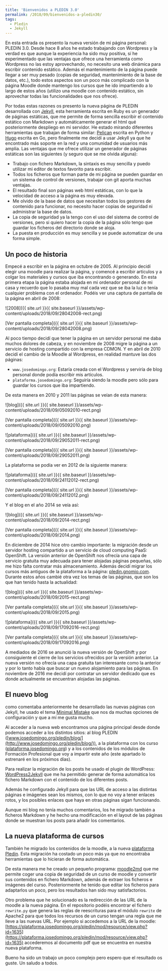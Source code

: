 ```yaml
---
title: 'Bienvenidos a PLEDIN 3.0'
permalink: /2018/09/bienvenidos-a-pledin30/
tags:
  - Pledin
  - Jekyll
---
```


En esta entrada os presento la nueva versión de mi página personal: PLEDIN 3.0. Desde hace 8 años he estado trabajando con Wordpress y la verdad es que aunque la experiencia ha sido muy positiva, sí he experimentado que las ventajas que ofrece una herramienta como Wordpress no las estoy aprovechando, no necesito una web dinámica para escribir contenido estático. Además el mantenimiento de la página puede llegar a ser muy pesado (copias de seguridad, mantenimiento de la base de datos, etc.), todo estos aspectos son un poco más complicado con la página Moodle donde mantengo los cursos que he ido impartiendo a lo largo de estos años (utilizo una moodle con contenido estático, sin aprovechar todas las funcionalidades que nos ofrece).

Por todas estas razones os presento la nueva página de PLEDIN desarrollada con [Jekyll](https://jekyllrb.com/), esta herramienta escrita en Ruby es un generador de páginas estáticas, que me permite de forma sencilla escribir el contenido estático con Markdown y automáticamente generar el html qué posteriormente despliego en mi servidor. He estado mirando diferentes herramientas que trabajan de forma similar: [Pelican](https://blog.getpelican.com/) escrita en Python y [Hugo](https://gohugo.io/) escrita en Go, pero finalmente me decidí a usar Jekyll ya que he encontrado más soporte en la red y una comunidad de usuarios más amplia. Las ventajas que me ofrece utilizar un generador de páginas estáticas son las siguientes (y seguro que se me olvida alguna):

* Trabajo con fichero Markdown, la sintaxis es muy sencilla y puedo utilizar mi editor de textos favorito para escribir.
* Todos los ficheros que forman parte de mi página se pueden guardar en un sistema de control de versiones, trabajar con git aporta muchas ventajas.
* El resultado final son páginas web html estáticas, con lo que la velocidad de acceso a la página es muy elevada.
* Me olvido de la base de datos que necesitan todos los gestores de contenido para funcionar, no necesito hacer copias de seguridad ni administrar la base de datos.
* La copia de seguridad ya la tengo con el uso del sistema de control de versiones, pero si quiero hacer la copia de la página sólo tengo que guardar los ficheros del directorio donde se aloja.
* La puesta en producción es muy sencilla y se puede automatizar de una forma simple.

<!--more-->

## Un poco de historia

Empecé a escribir en la página en octubre de 2005. Al principio decidí elegir una moodle para realizar la página, y comencé a escribir artículos y a colgar los materiales y cursos que iba encontrando o generando. En esta primera etapa la página estaba alojada en mi ordenador personal de mi casa y recuerdo que lo pasaba muy mal cada vez que se iba la luz o tenía cualquier problema con el ordenador. Podéis ver una captura de pantalla de la página en abril de 2008:

![2008]({{ site.url }}{{ site.baseurl }}/assets/wp-content/uploads/2018/09/28042008-rect.png)

[Ver pantalla completa]({{ site.url }}{{ site.baseurl }}/assets/wp-content/uploads/2018/09/28042008.png)

Al poco tiempo decidí que tener la página en un servidor personal me daba muchos dolores de cabeza, y en noviembre de 2008 migre la página a un servicio de hosting compartido con la empresa CDMON. Y en abril de 2010 decidí el cambio de la Moodle al Wordpress, en realidad mantuve las dos páginas:

* `www.josedomingo.org`: Estaría creada con el Wordpress y serviría de blog personal donde podía escribir mis artículos.
* `plataforma.josedomingo.org`: Seguiría siendo la moodle pero sólo para guardar los cursos que iba impartiendo.

De esta manera en 2010 y 2011 las páginas se veían de esta manera:

![blog]({{ site.url }}{{ site.baseurl }}/assets/wp-content/uploads/2018/09/05092010-rect.png)

[Ver pantalla completa]({{ site.url }}{{ site.baseurl }}/assets/wp-content/uploads/2018/09/05092010.png)

![plataforma]({{ site.url }}{{ site.baseurl }}/assets/wp-content/uploads/2018/09/29052011-rect.png)

[Ver pantalla completa]({{ site.url }}{{ site.baseurl }}/assets/wp-content/uploads/2018/09/29052011.png)

La plataforma se podía ver en 2012 de la siguiente manera:

![plataforma]({{ site.url }}{{ site.baseurl }}/assets/wp-content/uploads/2018/09/24112012-rect.png)

[Ver pantalla completa]({{ site.url }}{{ site.baseurl }}/assets/wp-content/uploads/2018/09/24112012.png)

Y el blog en el año 2014 se veía así:

![blog]({{ site.url }}{{ site.baseurl }}/assets/wp-content/uploads/2018/09/2014-rect.png)

[Ver pantalla completa]({{ site.url }}{{ site.baseurl }}/assets/wp-content/uploads/2018/09/2014.png)

En diciembre de 2014 hice otro cambio importante: la migración desde un servidor hosting compartido a un servicio de cloud computing PaaS: OpenShift. La versión anterior de OpenShift nos ofrecía una capa de servicio gratuita muy adecuada para tener alojadas páginas pequeñas, sólo me hizo falta contratar más almacenamiento. Además decidí migrar los cursos más antiguos de la plataforma a la página: [pledin.gnomio.com](https://pledin.gnomio.com/). Durante estos años cambié otra vez los temas de las páginas, que son los que han tenido hasta la actualidad:

![blog]({{ site.url }}{{ site.baseurl }}/assets/wp-content/uploads/2018/09/2015-rect.png)

[Ver pantalla completa]({{ site.url }}{{ site.baseurl }}/assets/wp-content/uploads/2018/09/2015.png)

![plataforma]({{ site.url }}{{ site.baseurl }}/assets/wp-content/uploads/2018/09/17092016-rect.png)

[Ver pantalla completa]({{ site.url }}{{ site.baseurl }}/assets/wp-content/uploads/2018/09/17092016.png)

A mediados de 2016 se anunció la nueva versión de OpenShift y por consiguiente el cierre de los servicios ofrecidos por la versión anterior. La nueva versión no ofrecía una capa gratuita tan interesante como la anterior y por lo tanto había que buscar un nuevo alojamiento para las páginas. En noviembre de 2016 me decidí por contratar un servidor dedicado que es donde actualmente se encuentran alojadas las páginas.

## El nuevo blog

como comentaba anteriormente he desarrollado las nuevas páginas con Jekyll, he usado el tema [Minimal Mistake](https://mmistakes.github.io/minimal-mistakes/) que nos da muchas opciones de configuración y que a mí me gusta mucho. 

Al acceder a la nueva web encontramos una página principal desde donde podemos acceder a los distintos sitios: al blog PLEDIN ([www.josedomingo.org/pledin/blog/](http://www.josedomingo.org/pledin/blog/)), a la plataforma con los curso ([plataforma.josedomingo.org](https://plataforma.josedomingo.org/pledin/)) y a los contenidos de los módulos de Formación Profesional que voy a impartir este año (este apartado lo estrenaré en los próximos días).

Para realizar la migración de los posts he usado el plugin de WordPress: [WordPress2Jekyll](https://es.wordpress.org/plugins/wp2jekyll/) que me ha permitido generar de forma automática los fichero Markdown con el contenido de los diferentes posts.

Además he configurado Jekyll para que las URL de acceso a las distintas páginas e imágenes sean los mismos, con lo que no voy a tener enlaces rotos, y los posibles enlaces que haya en otras páginas sigan funcionando.

Aunque mi blog no tenía muchos comentarios, los he migrado también a ficheros Markdown y he hecho una modificación en el layout de las páginas donde se muestran los posts para añadir los comentarios.

## La nueva plataforma de cursos

También he migrado los contenidos de la moodle, a la nueva [plataforma Pledin](https://plataforma.josedomingo.org/pledin/). Esta migración ha costado un poco más ya que no encontraba herramientas que lo hicieran de forma automática.

De esta manera me he creado un pequeño programa: [moodle2md](https://github.com/josedom24/moodle2md) que me permite coger una copia de seguridad de un curso de moodle y convertir sus contenidos en fichero Markdown, además de extraer los ficheros e imágenes del curso. Posteriormente he tenido que editar los ficheros para adaptarlos un poco, pero los resultados han sido muy satisfactorios.

Otro problema que he solucionado es la redirección de las URL de la moodle a la nueva página. En el repositorio podéis encontrar el fichero `rewrite.py` que genera las reglas de reescrituras para el módulo `rewrite` de Apache2 para que todos los recursos de un curso tengan una regla que me lleve a las nuevas URL. Por ejemplo si accedemos a la URL de la moodle: [https://plataforma.josedomingo.org/pledin/mod/resource/view.php?id=1635](https://plataforma.josedomingo.org/pledin/mod/resource/view.php?id=1635) accederemos al documento pdf que se encuentra en nuestra nueva plataforma.

Bueno ha sido un trabajo un poco complejo pero espero que el resultado os guste. Un saludo a todos.

